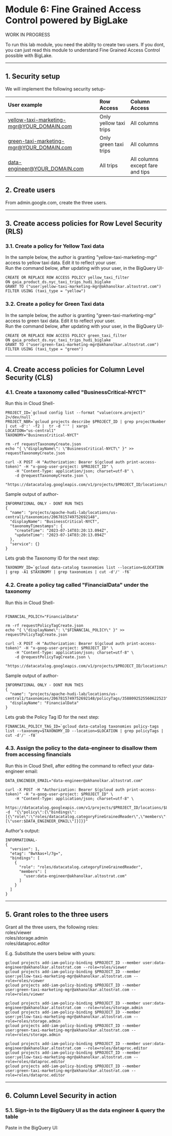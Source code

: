 
# Module 6: Fine Grained Access Control powered by BigLake 

WORK IN PROGRESS

To run this lab module, you need the ability to create two users. If you dont, you can just read this module to understand Fine Grained Access Control possible with BigLake.

<hr>

## 1. Security setup

We will implement the following security setup-

| User example | Row Access | Column Access
| :-- | :--- |  :--- |  
| yellow-taxi-marketing-mgr@YOUR_DOMAIN.com |  Only yellow taxi trips | All columns | 
| green-taxi-marketing-mgr@YOUR_DOMAIN.com |  Only green taxi trips | All columns | 
| data-engineer@YOUR_DOMAIN.com |  All trips | All columns except fare and tips |



## 2. Create users 

From admin.google.com, create the three users.<br>

<hr>

## 3. Create access policies for Row Level Security (RLS)

### 3.1. Create a policy for Yellow Taxi data

In the sample below, the author is granting "yellow-taxi-marketing-mgr" access to yellow taxi data. Edit it to reflect your user.<br>
Run the command below, after updating with your user, in the BigQuery UI-
```
CREATE OR REPLACE ROW ACCESS POLICY yellow_taxi_filter
ON gaia_product_ds.nyc_taxi_trips_hudi_biglake
GRANT TO ("user:yellow-taxi-marketing-mgr@akhanolkar.altostrat.com")
FILTER USING (taxi_type = "yellow")
```

### 3.2. Create a policy for Green Taxi data

In the sample below, the author is granting "green-taxi-marketing-mgr" access to green taxi data. Edit it to reflect your user.<br>
Run the command below, after updating with your user, in the BigQuery UI-
```
CREATE OR REPLACE ROW ACCESS POLICY green_taxi_filter
ON gaia_product_ds.nyc_taxi_trips_hudi_biglake
GRANT TO ("user:green-taxi-marketing-mgr@akhanolkar.altostrat.com")
FILTER USING (taxi_type = "green")
```

<hr>

## 4. Create access policies for Column Level Security (CLS)

### 4.1. Create a taxonomy called "BusinessCritical-NYCT"

Run this in Cloud Shell-
```
PROJECT_ID=`gcloud config list --format "value(core.project)" 2>/dev/null`
PROJECT_NBR=`gcloud projects describe $PROJECT_ID | grep projectNumber | cut -d':' -f2 |  tr -d "'" | xargs`
LOCATION="us-central1"
TAXONOMY="BusinessCritical-NYCT"

rm -rf requestTaxonomyCreate.json
echo "{ \"displayName\": \"BusinessCritical-NYCT\" }" >>  requestTaxonomyCreate.json

curl -X POST -H "Authorization: Bearer $(gcloud auth print-access-token)" -H "x-goog-user-project: $PROJECT_ID" \
    -H "Content-Type: application/json; charset=utf-8" \
    -d @requestTaxonomyCreate.json \
    "https://datacatalog.googleapis.com/v1/projects/$PROJECT_ID/locations/$LOCATION/taxonomies"

```

Sample output of author-
```
INFORMATIONAL ONLY - DONT RUN THIS
{
  "name": "projects/apache-hudi-lab/locations/us-central1/taxonomies/2067815749752692148",
  "displayName": "BusinessCritical-NYCT",
  "taxonomyTimestamps": {
    "createTime": "2023-07-14T03:20:13.094Z",
    "updateTime": "2023-07-14T03:20:13.094Z"
  },
  "service": {}
}
```

Lets grab the Taxonomy ID for the next step:
```
TAXONOMY_ID=`gcloud data-catalog taxonomies list --location=$LOCATION | grep -A1 $TAXONOMY | grep taxonomies | cut -d'/' -f6`
```

### 4.2. Create a policy tag called "FinancialData" under the taxonomy

Run this in Cloud Shell-
```

FINANCIAL_POLICY="FinancialData"

rm -rf requestPolicyTagCreate.json
echo "{ \"displayName\": \"$FINANCIAL_POLICY\" }" >>  requestPolicyTagCreate.json

curl -X POST -H "Authorization: Bearer $(gcloud auth print-access-token)" -H "x-goog-user-project: $PROJECT_ID" \
    -H "Content-Type: application/json; charset=utf-8" \
    -d @requestPolicyTagCreate.json \
    "https://datacatalog.googleapis.com/v1/projects/$PROJECT_ID/locations/$LOCATION/taxonomies/$TAXONOMY_ID/policyTags"

```

Sample output of author-
```
INFORMATIONAL ONLY - DONT RUN THIS
{
  "name": "projects/apache-hudi-lab/locations/us-central1/taxonomies/2067815749752692148/policyTags/3588092525560622523",
  "displayName": "FinancialData"
}
```

Lets grab the Policy Tag ID for the next step:
```
FINANCIAL_POLICY_TAG_ID=`gcloud data-catalog taxonomies policy-tags list --taxonomy=$TAXONOMY_ID --location=$LOCATION | grep policyTags | cut -d'/' -f8`
```

### 4.3. Assign the policy to the data-engineer to disallow them from accessing financials

Run this in Cloud Shell, after editing the command to reflect your data-engineer email:
```
DATA_ENGINEER_EMAIL="data-engineer@akhanolkar.altostrat.com"

curl -X POST -H "Authorization: Bearer $(gcloud auth print-access-token)" -H "x-goog-user-project: $PROJECT_ID" \
    -H "Content-Type: application/json; charset=utf-8" \
  https://datacatalog.googleapis.com/v1/projects/$PROJECT_ID/locations/$LOCATION/taxonomies/$TAXONOMY_ID/policyTags/${FINANCIAL_POLICY_TAG_ID}:setIamPolicy -d  "{\"policy\":{\"bindings\":[{\"role\":\"roles/datacatalog.categoryFineGrainedReader\",\"members\":[\"user:$DATA_ENGINEER_EMAIL\"]}]}}"
```

Author's output:
```
INFORMATIONAL-
{
  "version": 1,
  "etag": "BwYAas+l/7g=",
  "bindings": [
    {
      "role": "roles/datacatalog.categoryFineGrainedReader",
      "members": [
        "user:data-engineer@akhanolkar.altostrat.com"
      ]
    }
  ]
}
```

<hr>

## 5. Grant roles to the three users

Grant all the three users, the following roles:<br>
roles/viewer<br>
roles/storage.admin<br>
roles/dataproc.editor<br>

E.g. Substitute the users below with yours:

```
gcloud projects add-iam-policy-binding $PROJECT_ID --member user:data-engineer@akhanolkar.altostrat.com --role=roles/viewer
gcloud projects add-iam-policy-binding $PROJECT_ID --member user:yellow-taxi-marketing-mgr@akhanolkar.altostrat.com --role=roles/viewer
gcloud projects add-iam-policy-binding $PROJECT_ID --member user:green-taxi-marketing-mgr@akhanolkar.altostrat.com --role=roles/viewer

gcloud projects add-iam-policy-binding $PROJECT_ID --member user:data-engineer@akhanolkar.altostrat.com --role=roles/storage.admin
gcloud projects add-iam-policy-binding $PROJECT_ID --member user:yellow-taxi-marketing-mgr@akhanolkar.altostrat.com --role=roles/storage.admin
gcloud projects add-iam-policy-binding $PROJECT_ID --member user:green-taxi-marketing-mgr@akhanolkar.altostrat.com --role=roles/storage.admin

gcloud projects add-iam-policy-binding $PROJECT_ID --member user:data-engineer@akhanolkar.altostrat.com --role=roles/dataproc.editor
gcloud projects add-iam-policy-binding $PROJECT_ID --member user:yellow-taxi-marketing-mgr@akhanolkar.altostrat.com --role=roles/dataproc.editor
gcloud projects add-iam-policy-binding $PROJECT_ID --member user:green-taxi-marketing-mgr@akhanolkar.altostrat.com --role=roles/dataproc.editor
```

<hr>

## 6. Column Level Security in action

### 5.1. Sign-in to the BigQuery UI as the data engineer & query the table

Paste in the BigQuery UI:
